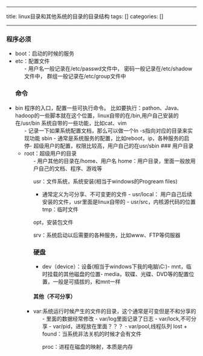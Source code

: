 
--- 
title:  linux目录和其他系统的目录的目录结构 
tags: []
categories: [] 

---
### 程序必须
- boot：启动的时候的服务<li>etc：配置文件 
  <ul>- 用户名一般记录在/etc/passwd文件中， 密码一般记录在/etc/shadow文件中， 群组一般记录在/etc/group文件中
### 命令
<li> bin 程序的入口，配置一些可执行命令。 比如要执行：pathon、Java、hadoop的一些脚本就在这个位置，linux自带的在/bin,用户自己安装的在/usr/bin 系统自带的一些功能，比如cat、vim 
  <ul>- 记录一下如果系统配置文档，那么可以做一个ln -s指向对应的目录来实现功能
sbin
- 通常是系统服务的配置，比如reboot，ip，各种服务的启停- 超级用户的配置，权限比较高，用户自己的在usr/sbin
### 用户目录
<li> root：超级用户的目录 
  <ul>- 用户其他的目录在/home、用户名
home：用户目录，里面一般放用户自己的文档、程序、游戏等

usr：文件系统，系统安装(相当于windows的Progream files)
-  通常定义为可分享、不可变更的文件 -  usr/local： 用户自己后续安装的文件，usr里面是linux自带的 -  usr/src，内核源代码的位置 
tmp：临时文件

opt，安装包文件

srv：系统启动以后需要的各种服务，比如www、FTP等伺服器

### 硬盘
- dev（device）：设备(相当于windows下我的电脑\C:)- mnt，临时挂载的其他磁盘的位置- media，软碟、光碟、DVD等的配置位置，一般是可插拔的，和mnt一样
#### 其他（不可分享）
<li> var:系统运行时候产生的文件的目录，这个通常是可变但是不和分享的 
  <ul>-  里面的数据经常修改 -  var/log里面记录了日志 -  var/lock,不可分享 -  var/pid，进程放在里面？？？ -  var/pool,线程队列 
lost + found：当系统非法关机的时候才会有文件

proc：进程在磁盘的映射，本质是内存
